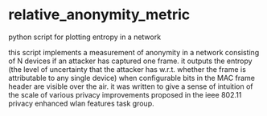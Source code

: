 # relative_anonymity_metric
python script for plotting entropy in a network

this script implements a measurement of anonymity in a network consisting of N devices if an attacker has captured one frame. it outputs the entropy (the level of uncertainty that the attacker has w.r.t. whether the frame is attributable to any single device) when configurable bits in the MAC frame header are visible over the air. it was written to give a sense of intuition of the scale of various privacy improvements proposed in the ieee 802.11 privacy enhanced wlan features task group.
